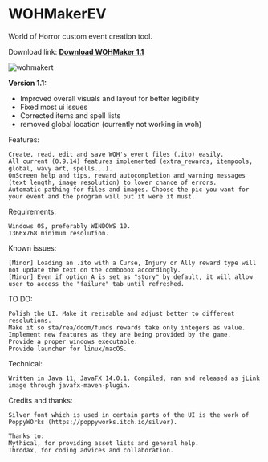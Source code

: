 # WOHMakerEV

World of Horror custom event creation tool.

Download link:  <b>[Download WOHMaker 1.1](WOHMaker1.1.zip?raw=true)</b>

![wohmakert](wohmaker2.png)

**Version 1.1:**
- Improved overall visuals and layout for better legibility
- Fixed most ui issues
- Corrected items and spell lists
- removed global location (currently not working in woh)


Features:

    Create, read, edit and save WOH's event files (.ito) easily.
    All current (0.9.14) features implemented (extra_rewards, itempools, global, wavy art, spells...).
    OnScreen help and tips, reward autocompletion and warning messages (text length, image resolution) to lower chance of errors.
    Automatic pathing for files and images. Choose the pic you want for your event and the program will put it were it must.

Requirements:

    Windows OS, preferably WINDOWS 10.
    1366x768 minimum resolution.

Known issues:
    
    [Minor] Loading an .ito with a Curse, Injury or Ally reward type will not update the text on the combobox accordingly. 
    [Minor] Even if option A is set as "story" by default, it will allow user to access the "failure" tab until refreshed.
  
TO DO:
    
    Polish the UI. Make it rezisable and adjust better to different resolutions.
    Make it so sta/rea/doom/funds rewards take only integers as value.
    Implement new features as they are being provided by the game.
    Provide a proper windows executable.
    Provide launcher for linux/macOS.

Technical:
    
    Written in Java 11, JavaFX 14.0.1. Compiled, ran and released as jLink image through javafx-maven-plugin.

Credits and thanks:

    Silver font which is used in certain parts of the UI is the work of PoppyWOrks (https://poppyworks.itch.io/silver).

    Thanks to: 
    Mythical, for providing asset lists and general help.
    Throdax, for coding advices and collaboration.
